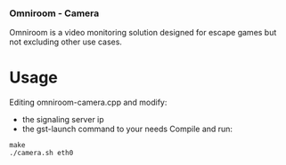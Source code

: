 ### Omniroom - Camera
Omniroom is a video monitoring solution designed for escape games but not excluding other use cases.

# Usage
Editing omniroom-camera.cpp and modify:
- the signaling server ip
- the gst-launch command to your needs
Compile and run:
```
make
./camera.sh eth0
```
